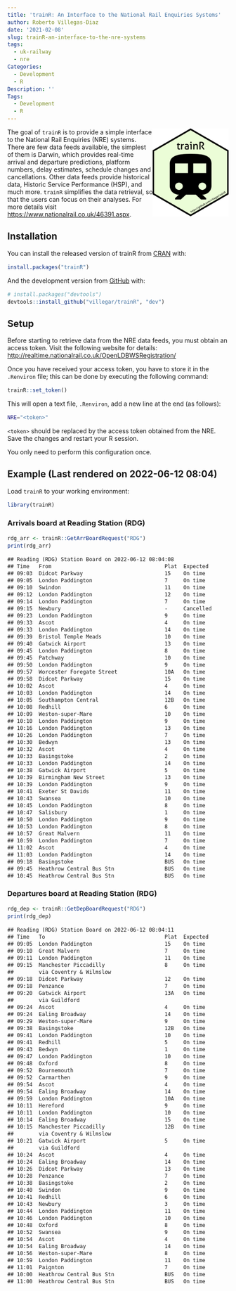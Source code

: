 ```yaml
---
title: 'trainR: An Interface to the National Rail Enquiries Systems'
author: Roberto Villegas-Diaz
date: '2021-02-08'
slug: trainR-an-interface-to-the-nre-systems
tags:
  - uk-railway
  - nre
Categories:
  - Development
  - R
Description: ''
Tags:
  - Development
  - R
---
```


<img src="https://raw.githubusercontent.com/villegar/trainR/main/inst/images/logo.png" alt="logo" align="right" height=200px/>

The goal of `trainR` is to provide a simple interface to the 
National Rail Enquiries (NRE) systems. There are few data feeds 
available, the simplest of them is Darwin, which provides real-time 
arrival and departure predictions, platform numbers, delay estimates, 
schedule changes and cancellations. Other data feeds provide historical 
data, Historic Service Performance (HSP), and much more. `trainR` 
simplifies the data retrieval, so that the users can focus on their 
analyses. For more details visit 
https://www.nationalrail.co.uk/46391.aspx.

## Installation

You can install the released version of trainR from [CRAN](https://CRAN.R-project.org) with:

``` r
install.packages("trainR")
```

And the development version from [GitHub](https://github.com/) with:

``` r
# install.packages("devtools")
devtools::install_github("villegar/trainR", "dev")
```

## Setup
Before starting to retrieve data from the NRE data feeds, you must obtain an access token. 
Visit the following website for details: http://realtime.nationalrail.co.uk/OpenLDBWSRegistration/

Once you have received your access token, you have to store it in the `.Renviron` file; this can be 
done by executing the following command:


```r
trainR::set_token()
```

This will open a text file, `.Renviron`, add a new line at the end (as follows):

```bash
NRE="<token>"
```

`<token>` should be replaced by the access token obtained from the NRE. Save the changes and restart 
your R session.

You only need to perform this configuration once.

## Example (Last rendered on 2022-06-12 08:04)

Load `trainR` to your working environment:

```r
library(trainR)
```

### Arrivals board at Reading Station (RDG)


```r
rdg_arr <- trainR::GetArrBoardRequest("RDG")
print(rdg_arr)
```

```
## Reading (RDG) Station Board on 2022-06-12 08:04:08
## Time   From                                    Plat  Expected
## 09:03  Didcot Parkway                          15    On time
## 09:05  London Paddington                       7     On time
## 09:10  Swindon                                 11    On time
## 09:12  London Paddington                       12    On time
## 09:14  London Paddington                       7     On time
## 09:15  Newbury                                 -     Cancelled
## 09:23  London Paddington                       9     On time
## 09:33  Ascot                                   4     On time
## 09:33  London Paddington                       14    On time
## 09:39  Bristol Temple Meads                    10    On time
## 09:40  Gatwick Airport                         13    On time
## 09:45  London Paddington                       8     On time
## 09:45  Patchway                                10    On time
## 09:50  London Paddington                       9     On time
## 09:57  Worcester Foregate Street               10A   On time
## 09:58  Didcot Parkway                          15    On time
## 10:02  Ascot                                   4     On time
## 10:03  London Paddington                       14    On time
## 10:05  Southampton Central                     12B   On time
## 10:08  Redhill                                 6     On time
## 10:09  Weston-super-Mare                       10    On time
## 10:10  London Paddington                       9     On time
## 10:16  London Paddington                       13    On time
## 10:26  London Paddington                       7     On time
## 10:30  Bedwyn                                  13    On time
## 10:32  Ascot                                   4     On time
## 10:33  Basingstoke                             2     On time
## 10:33  London Paddington                       14    On time
## 10:38  Gatwick Airport                         5     On time
## 10:39  Birmingham New Street                   13    On time
## 10:39  London Paddington                       9     On time
## 10:41  Exeter St Davids                        11    On time
## 10:43  Swansea                                 10    On time
## 10:45  London Paddington                       8     On time
## 10:47  Salisbury                               1     On time
## 10:50  London Paddington                       9     On time
## 10:53  London Paddington                       8     On time
## 10:57  Great Malvern                           11    On time
## 10:59  London Paddington                       7     On time
## 11:02  Ascot                                   4     On time
## 11:03  London Paddington                       14    On time
## 09:18  Basingstoke                             BUS   On time
## 09:45  Heathrow Central Bus Stn                BUS   On time
## 10:45  Heathrow Central Bus Stn                BUS   On time
```

### Departures board at Reading Station (RDG)


```r
rdg_dep <- trainR::GetDepBoardRequest("RDG")
print(rdg_dep)
```

```
## Reading (RDG) Station Board on 2022-06-12 08:04:11
## Time   To                                      Plat  Expected
## 09:05  London Paddington                       15    On time
## 09:10  Great Malvern                           7     On time
## 09:11  London Paddington                       11    On time
## 09:15  Manchester Piccadilly                   8     On time
##        via Coventry & Wilmslow                 
## 09:18  Didcot Parkway                          12    On time
## 09:18  Penzance                                7     On time
## 09:20  Gatwick Airport                         13A   On time
##        via Guildford                           
## 09:24  Ascot                                   4     On time
## 09:24  Ealing Broadway                         14    On time
## 09:29  Weston-super-Mare                       9     On time
## 09:38  Basingstoke                             12B   On time
## 09:41  London Paddington                       10    On time
## 09:41  Redhill                                 5     On time
## 09:43  Bedwyn                                  1     On time
## 09:47  London Paddington                       10    On time
## 09:48  Oxford                                  8     On time
## 09:52  Bournemouth                             7     On time
## 09:52  Carmarthen                              9     On time
## 09:54  Ascot                                   4     On time
## 09:54  Ealing Broadway                         14    On time
## 09:59  London Paddington                       10A   On time
## 10:11  Hereford                                9     On time
## 10:11  London Paddington                       10    On time
## 10:14  Ealing Broadway                         15    On time
## 10:15  Manchester Piccadilly                   12B   On time
##        via Coventry & Wilmslow                 
## 10:21  Gatwick Airport                         5     On time
##        via Guildford                           
## 10:24  Ascot                                   4     On time
## 10:24  Ealing Broadway                         14    On time
## 10:26  Didcot Parkway                          13    On time
## 10:28  Penzance                                7     On time
## 10:38  Basingstoke                             2     On time
## 10:40  Swindon                                 9     On time
## 10:41  Redhill                                 6     On time
## 10:43  Newbury                                 3     On time
## 10:44  London Paddington                       11    On time
## 10:46  London Paddington                       10    On time
## 10:48  Oxford                                  8     On time
## 10:52  Swansea                                 9     On time
## 10:54  Ascot                                   4     On time
## 10:54  Ealing Broadway                         14    On time
## 10:56  Weston-super-Mare                       8     On time
## 10:59  London Paddington                       11    On time
## 11:01  Paignton                                7     On time
## 10:00  Heathrow Central Bus Stn                BUS   On time
## 11:00  Heathrow Central Bus Stn                BUS   On time
```
